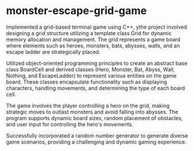 # monster-escape-grid-game
Implemented a grid-based terminal game using C++, ythe project involved designing a grid structure utilizing a template class Grid<T> for dynamic memory allocation and management. The grid represents a game board where elements such as heroes, monsters, bats, abysses, walls, and an escape ladder are strategically placed.

Utilized object-oriented programming principles to create an abstract base class BoardCell and derived classes (Hero, Monster, Bat, Abyss, Wall, Nothing, and EscapeLadder) to represent various entities on the game board. These classes encapsulate functionality such as displaying characters, handling movements, and determining the type of each board cell.

The game involves the player controlling a hero on the grid, making strategic moves to outlast monsters and avoid falling into abysses. The program supports dynamic board sizes, random placement of obstacles, and user input for controlling the hero's movements.

Successfully incorporated a random number generator to generate diverse game scenarios, providing a challenging and dynamic gaming experience.
